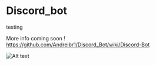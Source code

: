 # Discord_bot

testing

More info coming soon !
https://github.com/Andreibr1/Discord_Bot/wiki/Discord-Bot

![Alt text](https://cdn0.tnwcdn.com/wp-content/blogs.dir/1/files/2019/05/Discord-Featured-796x417.jpg?raw=true "Title")
